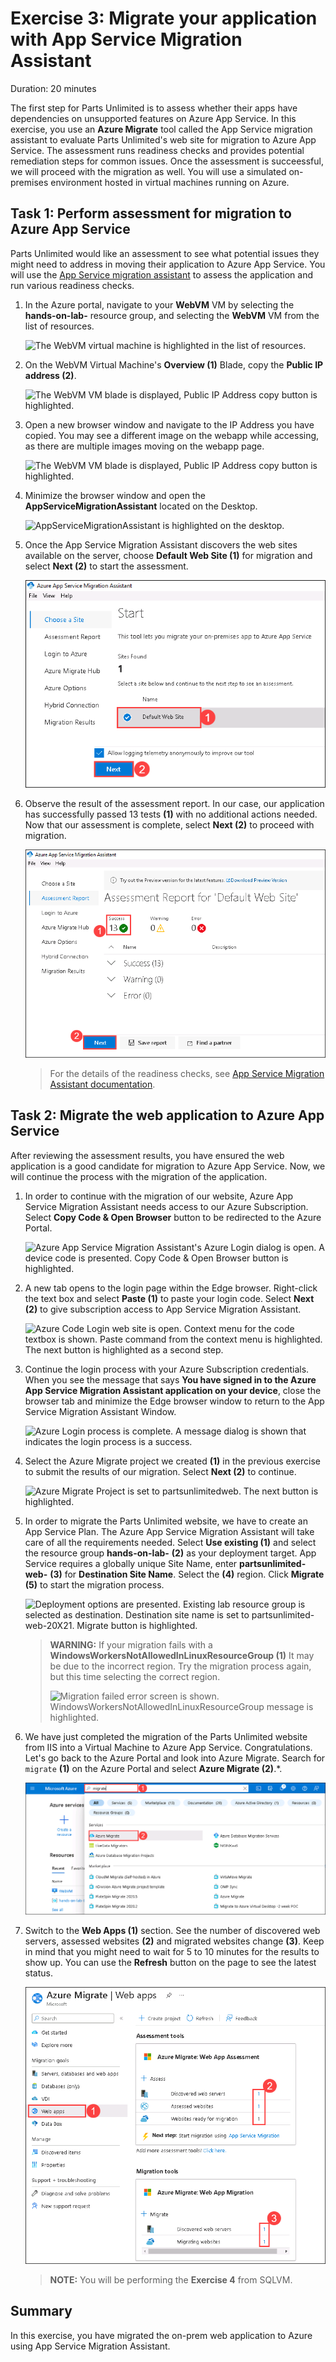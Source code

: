 # Exercise 3: Migrate your application with App Service Migration Assistant

Duration: 20 minutes

The first step for Parts Unlimited is to assess whether their apps have dependencies on unsupported features on Azure App Service. In this exercise, you use an **Azure Migrate** tool called the App Service migration assistant to evaluate Parts Unlimited's web site for migration to Azure App Service. The assessment runs readiness checks and provides potential remediation steps for common issues. Once the assessment is succeessful, we will proceed with the migration as well. You will use a simulated on-premises environment hosted in virtual machines running on Azure.

## Task 1: Perform assessment for migration to Azure App Service

Parts Unlimited would like an assessment to see what potential issues they might need to address in moving their application to Azure App Service. You will use the [App Service migration assistant](https://appmigration.microsoft.com/) to assess the application and run various readiness checks.

1. In the Azure portal, navigate to your **WebVM** VM by selecting the **hands-on-lab-<inject key="DeploymentID" enableCopy="false"/>** resource group, and selecting the **WebVM** VM from the list of resources.

    ![The WebVM virtual machine is highlighted in the list of resources.](media/updated27.png "WebVM Selection")

1. On the WebVM Virtual Machine's **Overview (1)** Blade, copy the **Public IP address (2)**.

    ![The WebVM VM blade is displayed, Public IP Address copy button is highlighted.](media/updated28.png "WebVM Overview and Public IP")

1. Open a new browser window and navigate to the IP Address you have copied. You may see a different image on the webapp while accessing, as there are multiple images moving on the webapp page.

    ![The WebVM VM blade is displayed, Public IP Address copy button is highlighted.](media/webapp_new.png "Parts Unlimited Web Site")

1. Minimize the browser window and open the **AppServiceMigrationAssistant** located on the Desktop.

    ![AppServiceMigrationAssistant is highlighted on the desktop.](media/app-service1.png "App Service Migration Assistant")

1. Once the App Service Migration Assistant discovers the web sites available on the server, choose **Default Web Site (1)** for migration and select **Next (2)** to start the assessment.

    ![AppServiceMigrationAssistant is open. Default Web Site is selected. Next button is highlighted.](media/EX3-task1-step5.png "App Service Migration Assistant Web Site selection")

1. Observe the result of the assessment report. In our case, our application has successfully passed 13 tests **(1)** with no additional actions needed. Now that our assessment is complete, select **Next (2)** to proceed with migration.

   ![Assessment report result is shown. There are 13 success metrics presented. The next button is highlighted.](media/EX3-task1-step6.png "Assessment Report")

   > For the details of the readiness checks, see [App Service Migration Assistant documentation](https://github.com/Azure/App-Service-Migration-Assistant/wiki/Readiness-Checks).

## Task 2: Migrate the web application to Azure App Service

After reviewing the assessment results, you have ensured the web application is a good candidate for migration to Azure App Service. Now, we will continue the process with the migration of the application.

1. In order to continue with the migration of our website, Azure App Service Migration Assistant needs access to our Azure Subscription. Select **Copy Code & Open Browser** button to be redirected to the Azure Portal.

   ![Azure App Service Migration Assistant's Azure Login dialog is open. A device code is presented. Copy Code & Open Browser button is highlighted.](media/updated31.png "Azure Login")

1. A new tab opens to the login page within the Edge browser. Right-click the text box and select **Paste (1)** to paste your login code. Select **Next (2)** to give subscription access to App Service Migration Assistant.

    ![Azure Code Login web site is open. Context menu for the code textbox is shown. Paste command from the context menu is highlighted. The next button is highlighted as a second step. ](media/updated32.png "Enter Authentication Code")

1. Continue the login process with your Azure Subscription credentials. When you see the message that says **You have signed in to the Azure App Service Migration Assistant application on your device**, close the browser tab and minimize the Edge browser window to return to the App Service Migration Assistant Window.

    ![Azure Login process is complete. A message dialog is shown that indicates the login process is a success.](media/updated33.png "App Service Migration Assistant authentication approval")

1. Select the Azure Migrate project we created **(1)** in the previous exercise to submit the results of our migration. Select **Next (2)** to continue.

    ![Azure Migrate Project is set to partsunlimitedweb. The next button is highlighted.](media/updated34.png "Azure Migrate Hub integration")

1. In order to migrate the Parts Unlimited website, we have to create an App Service Plan. The Azure App Service Migration Assistant will take care of all the requirements needed. Select **Use existing (1)** and select the resource group **hands-on-lab-<inject key="DeploymentID" enableCopy="false"/>** **(2)** as your deployment target. App Service requires a globally unique Site Name, enter **partsunlimited-web-<inject key="DeploymentID" enableCopy="false"/>** **(3)** for **Destination Site Name**. Select the **<inject key="location" style="color:red" />** **(4)** region. Click **Migrate** **(5)** to start the migration process.

    ![Deployment options are presented. Existing lab resource group is selected as destination. Destination site name is set to partsunlimited-web-20X21. Migrate button is highlighted.](media/appservicemigration-migratev2.png "Azure App Service Migration Assistant Options")

    > **WARNING:** If your migration fails with a **WindowsWorkersNotAllowedInLinuxResourceGroup (1)** It may be due to the incorrect region. Try the migration process again, but this time selecting the correct region.  
    >
    > ![Migration failed error screen is shown. WindowsWorkersNotAllowedInLinuxResourceGroup message is highlighted.](media/updated35.png "Migration failed")

1. We have just completed the migration of the Parts Unlimited website from IIS into a Virtual Machine to Azure App Service. Congratulations. Let's go back to the Azure Portal and look into Azure Migrate. Search for `migrate` **(1)** on the Azure Portal and select **Azure Migrate (2)**.*.

    ![Azure Portal is open. The search box is filled with the migrate keyword. Azure Migrate is highlighted from the result list.](media/EX3-task2-step6.png "Azure Migrate on Azure Portal Search")

1. Switch to the **Web Apps (1)** section. See the number of discovered web servers, assessed websites **(2)** and migrated websites change **(3)**. Keep in mind that you might need to wait for 5 to 10 minutes for the results to show up. You can use the **Refresh** button on the page to see the latest status.

    ![Azure Migrate shows web app assessment and migration reports.](media/EX3-task2-step7.png "Azure Migrate Web Apps Tools")
 
    > **NOTE:** You will be performing the **Exercise 4** from SQLVM. 

## Summary
 
In this exercise, you have migrated the on-prem web application to Azure using App Service Migration Assistant. 
